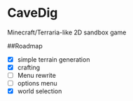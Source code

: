 # CaveDig

Minecraft/Terraria-like 2D sandbox game

##Roadmap

- [X] simple terrain generation
- [X] crafting
- [ ] Menu rewrite
- [ ] options menu
- [X] world selection
